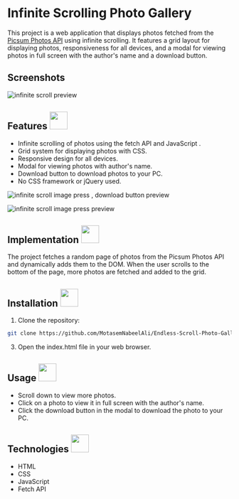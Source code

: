 # Infinite Scrolling Photo Gallery

This project is a web application that displays photos fetched from the [Picsum Photos API](https://picsum.photos/) using infinite scrolling. It features a grid layout for displaying photos, responsiveness for all devices, and a modal for viewing photos in full screen with the author's name and a download button.

## Screenshots

![infinite scroll preview](https://github.com/ScriptCrafterJS/Endless-Scroll-Photo-Gallery/assets/97013908/8864fe7b-b02b-4fbb-ac9f-e6b31cd8bcbf)

## Features <img src="https://github.com/ScriptCrafterJS/Endless-Scroll-Photo-Gallery/assets/151676251/52b45c47-1ce4-4fb8-b9fc-93208a917ea7" width="40">

- Infinite scrolling of photos using the fetch API and JavaScript .
- Grid system for displaying photos with CSS.
- Responsive design for all devices.
- Modal for viewing photos with author's name.
- Download button to download photos to your PC.
- No CSS framework or jQuery used.

![infinite scroll image press , download button preview](https://github.com/ScriptCrafterJS/Endless-Scroll-Photo-Gallery/assets/97013908/8fb7cd64-8340-41c7-ac0f-a62175c97fe6)

![infinite scroll image press preview](https://github.com/ScriptCrafterJS/Endless-Scroll-Photo-Gallery/assets/97013908/d54599c7-d18f-47b7-b20f-8cdccb88ac91)

## Implementation <img src="https://github.com/ScriptCrafterJS/Endless-Scroll-Photo-Gallery/assets/151676251/4802b065-faef-4f41-a75f-d09f798256ed" width="40">

The project fetches a random page of photos from the Picsum Photos API and dynamically adds them to the DOM. When the user scrolls to the bottom of the page, more photos are fetched and added to the grid.

## Installation <img src="https://github.com/ScriptCrafterJS/Endless-Scroll-Photo-Gallery/assets/151676251/fb31ebaa-898f-4a8f-8357-9aaf1747e2d4" width="40">

1. Clone the repository:

```bash
git clone https://github.com/MotasemNabeelAli/Endless-Scroll-Photo-Gallery.git
```

3. Open the index.html file in your web browser.

## Usage <img src="https://github.com/ScriptCrafterJS/Endless-Scroll-Photo-Gallery/assets/151676251/b9e927dd-11de-43bb-9857-ec380df1f757" width="40">

- Scroll down to view more photos.
- Click on a photo to view it in full screen with the author's name.
- Click the download button in the modal to download the photo to your PC.

## Technologies <img src="https://github.com/ScriptCrafterJS/Endless-Scroll-Photo-Gallery/assets/151676251/659c3cfe-8341-478d-81de-2388ab8a521f" width="40">

- HTML
- CSS
- JavaScript
- Fetch API
